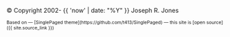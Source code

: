 &copy; Copyright 2002- {{ 'now' | date: "%Y" }} Joseph R. Jones

<span style="font-size: 8pt">
Based on &mdash;
[SinglePaged theme](https://github.com/t413/SinglePaged)
&mdash;
this site is [open source]({{ site.source_link }})
</span>

